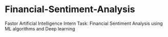 # Financial-Sentiment-Analysis
Fastor Artificial Intelligence Intern Task: Financial Sentiment Analysis using ML algorithms and Deep learning
